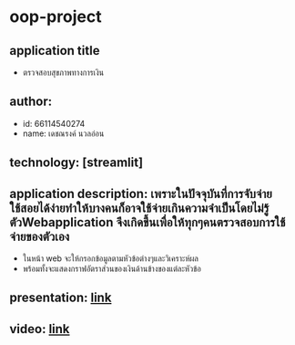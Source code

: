 # oop-project
## application title
  * ตรวจสอบสุขภาพทางการเงิน
## author: 
  * id: 66114540274
  * name: เดชณรงค์ นวลอ่อน
## technology: [streamlit]
## application description: เพราะในปัจจุบันที่การจับจ่ายใช้สอยได้ง่ายทำให้บางคนก็อาจใช้จ่ายเกินความจำเป็นโดยไม่รู้ตัวWebapplication จึงเกิดขึ้นเพื่อให้ทุกๆคนตรวจสอบการใช้จ่ายของตัวเอง
  * ในหน้า web จะให้กรอกข้อมูลตามหัวข้อต่างๆและวิเคราะห์ผล
  * พร้อมทั้งจะแสดงกราฟอัตราส่วนของเงินด้านข้างของแต่ละหัวข้อ

## presentation: [link](https://slidesgo.com/editor/share/9b883c50-7255-404d-a694-5bc5eb05d457#rs=link)
## video: [link](https://drive.google.com/drive/u/1/folders/1Da70-AwhyP8gnl-Ns1nox84F9TrdMldV)
